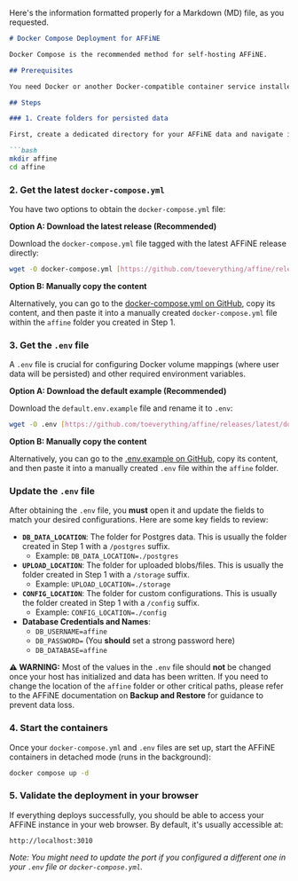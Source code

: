 Here's the information formatted properly for a Markdown (MD) file, as you requested.

````markdown
# Docker Compose Deployment for AFFiNE

Docker Compose is the recommended method for self-hosting AFFiNE.

## Prerequisites

You need Docker or another Docker-compatible container service installed on your system to use the `docker compose` command.

## Steps

### 1. Create folders for persisted data

First, create a dedicated directory for your AFFiNE data and navigate into it:

```bash
mkdir affine
cd affine
````

### 2\. Get the latest `docker-compose.yml`

You have two options to obtain the `docker-compose.yml` file:

**Option A: Download the latest release (Recommended)**

Download the `docker-compose.yml` file tagged with the latest AFFiNE release directly:

```bash
wget -O docker-compose.yml [https://github.com/toeverything/affine/releases/latest/download/docker-compose.yml](https://github.com/toeverything/affine/releases/latest/download/docker-compose.yml)
```

**Option B: Manually copy the content**

Alternatively, you can go to the [docker-compose.yml on GitHub](https://www.google.com/search?q=https://github.com/toeverything/affine/blob/master/docker-compose.yml), copy its content, and then paste it into a manually created `docker-compose.yml` file within the `affine` folder you created in Step 1.

### 3\. Get the `.env` file

A `.env` file is crucial for configuring Docker volume mappings (where user data will be persisted) and other required environment variables.

**Option A: Download the default example (Recommended)**

Download the `default.env.example` file and rename it to `.env`:

```bash
wget -O .env [https://github.com/toeverything/affine/releases/latest/download/default.env.example](https://github.com/toeverything/affine/releases/latest/download/default.env.example)
```

**Option B: Manually copy the content**

Alternatively, you can go to the [.env.example on GitHub](https://www.google.com/search?q=https://github.com/toeverything/affine/blob/master/default.env.example), copy its content, and then paste it into a manually created `.env` file within the `affine` folder.

### Update the `.env` file

After obtaining the `.env` file, you **must** open it and update the fields to match your desired configurations. Here are some key fields to review:

  * **`DB_DATA_LOCATION`**: The folder for Postgres data. This is usually the folder created in Step 1 with a `/postgres` suffix.
      * Example: `DB_DATA_LOCATION=./postgres`
  * **`UPLOAD_LOCATION`**: The folder for uploaded blobs/files. This is usually the folder created in Step 1 with a `/storage` suffix.
      * Example: `UPLOAD_LOCATION=./storage`
  * **`CONFIG_LOCATION`**: The folder for custom configurations. This is usually the folder created in Step 1 with a `/config` suffix.
      * Example: `CONFIG_LOCATION=./config`
  * **Database Credentials and Names**:
      * `DB_USERNAME=affine`
      * `DB_PASSWORD=` (You **should** set a strong password here)
      * `DB_DATABASE=affine`

**⚠️ WARNING:** Most of the values in the `.env` file should **not** be changed once your host has initialized and data has been written. If you need to change the location of the `affine` folder or other critical paths, please refer to the AFFiNE documentation on **Backup and Restore** for guidance to prevent data loss.

### 4\. Start the containers

Once your `docker-compose.yml` and `.env` files are set up, start the AFFiNE containers in detached mode (runs in the background):

```bash
docker compose up -d
```

### 5\. Validate the deployment in your browser

If everything deploys successfully, you should be able to access your AFFiNE instance in your web browser. By default, it's usually accessible at:

```
http://localhost:3010
```

*Note: You might need to update the port if you configured a different one in your `.env` file or `docker-compose.yml`.*

```
```
